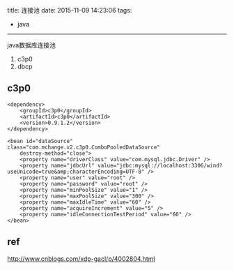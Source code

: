 title: 连接池
date: 2015-11-09 14:23:06
tags:
- java
---
java数据库连接池
<!--more-->
1.  c3p0
2.  dbcp


## c3p0
	<dependency>
		<groupId>c3p0</groupId>
		<artifactId>c3p0</artifactId>
		<version>0.9.1.2</version>
	</dependency>

	<bean id="dataSource" class="com.mchange.v2.c3p0.ComboPooledDataSource"
		destroy-method="close">
		<property name="driverClass" value="com.mysql.jdbc.Driver" />
		<property name="jdbcUrl" value="jdbc:mysql://localhost:3306/wind?useUnicode=true&amp;characterEncoding=UTF-8" />
		<property name="user" value="root" />
		<property name="password" value="root" />
		<property name="minPoolSize" value="1" />
		<property name="maxPoolSize" value="300" />
		<property name="maxIdleTime" value="60" />
		<property name="acquireIncrement" value="5" />
		<property name="idleConnectionTestPeriod" value="60" />
	</bean>




## ref
http://www.cnblogs.com/xdp-gacl/p/4002804.html

